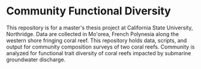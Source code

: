 # Community Functional Diversity

This repository is for a master's thesis project at California State University, Northridge.  Data are collected in Mo'orea, French Polynesia along the western shore fringing coral reef.  This repository holds data, scripts, and output for community composition surveys of two coral reefs.  Community is analyzed for functional trait diversity of coral reefs impacted by submarine groundwater discharge.
